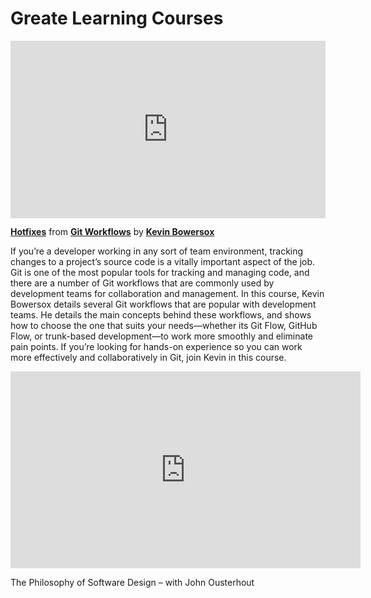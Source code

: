 <h1>Greate Learning Courses</h1>

<div style="position:relative;height:0;padding-bottom:56.25%"><iframe width="640" height="360" src="https://www.linkedin.com/learning/embed/git-workflows/hotfixes?autoplay=false&claim=AQFoeQOCY9wCBwAAAZapdf4qvS6ooPc_7YVOweo352sZNwGLK_6X9sjxf1Q9y6Y29BPHn73MyP0rDZaKQTDU4swZjHha1p0ZGO6MHArfnZtXfV_0gqKz1nCP_PtrBxQLwPh3iKJo-YquYnMw7ZsecTe5jD1ABWUQ__ORw2tcBbxQLzlpY-AYo--w1OV8JcASCbSt95sWSb4er-yCxFUHld5eJo8moc_MwovnKxj9OkRaJcntoOCrzgj7b2W9tuonUW9kwXxHDzWkq1oopLuAtePt2RaCLympPJHQ_rk3OW6pS1-jGruZOCddOX3OZowl-NVvVzadRkGK4yBlxDX5QdjEHBVMB9t6nQAcpUODMmOHYiDkBBGo4HXteLJae3EkVZOVgw8nrw4vHXKZkoacK3m978jFsNcLpK5ApLwM1nwNRZ0J-YYboGhGWmIFQZ71gswng0Q-HPjOOAqTEb-f5MeedkR2Ejg8gQv4TAuIEZ7GtQTu7vAsUdjblzGzma1BmjRwdXo5jt-rB-0EFrKroRdGmjAJrfHPytC5HLebEIj2MOvnNotXW-rpecZ8MWBvyJXxf1AWnWgc2t6uhBxT_x0YX-V0KKN4pzA1HgQpv1NfTCu_4vtHYUO6oIY1Q-iZs51sktkz6AVoCUp7mEGYtq58d6Qxm-d981bX66EMiLn9FS0dteMoaeTdhofhtuKwGSJii2_oLzJIjJi8_V8S7WwCqUbLV3b9l5merJGbJ8_R6ix47xT2moQCJmGZAnFo27SPcsUKqK-FRcZLx9H3xgipDAAoLTjYjay-pzl1EL7_KDSdBG6e8pzxAQfUqmBNGi7_pz0CXtkPCn2595NAPgCzOn3jjMr8hxklKfTH8m7Xzi6tr4IzJE5m8_3IK9DtbcIjk790bWfgya8ijVLiHP59qjLKhenR1gMNKLmiCKM45cMD65jVqCbNMvBvQ49lfegocOdotyGyOS0R65BZTJ5ILHuUrpYkv8Q1ts0XmIKgRf7hpXxkL8F3xBIQnTp8jJwESfpqskrB7QwkOlno9lYj5nG4PeNcoEMDA5HUBj8xI3cZ-0VxlPQE8MGl93wHm3U-GMFMpggSDAd0WrOW_N4AIP_T6cWiMBBgPgQ2iX4WZjenAoP1sH1X6okye8u3JfuXWZ8kAJPcymhwa8rlpUTPqX3eDOLOcglIxGp8milIsazX9jkrDfsfz3mEhwu9CAfJetX3nNBl" mozallowfullscreen="true" webkitallowfullscreen="true" allowfullscreen="true" frameborder="0" style="position:absolute;width:100%;height:100%;left:0"></iframe></div><p><strong><a href="https://www.linkedin.com/learning/git-workflows/hotfixes?trk=embed_lil">Hotfixes</a></strong> from <strong><a href="https://www.linkedin.com/learning/git-workflows?trk=embed_lil">Git Workflows</a></strong> by <strong><a href="https://www.linkedin.com/learning/instructors/kevin-bowersox?trk=embed_lil">Kevin Bowersox</a></strong></p>


If you’re a developer working in any sort of team environment, tracking changes to a project’s source code is a vitally important aspect of the job. Git is one of the most popular tools for tracking and managing code, and there are a number of Git workflows that are commonly used by development teams for collaboration and management. In this course, Kevin Bowersox details several Git workflows that are popular with development teams. He details the main concepts behind these workflows, and shows how to choose the one that suits your needs—whether its Git Flow, GitHub Flow, or trunk-based development—to work more smoothly and eliminate pain points. If you’re looking for hands-on experience so you can work more effectively and collaboratively in Git, join Kevin in this course.


<iframe width="560" height="315" src="https://www.youtube.com/embed/lz451zUlF-k?si=0i35In8bJ_UQFjSr" title="YouTube video player" frameborder="0" allow="accelerometer; autoplay; clipboard-write; encrypted-media; gyroscope; picture-in-picture; web-share" referrerpolicy="strict-origin-when-cross-origin" allowfullscreen></iframe>

The Philosophy of Software Design – with John Ousterhout
